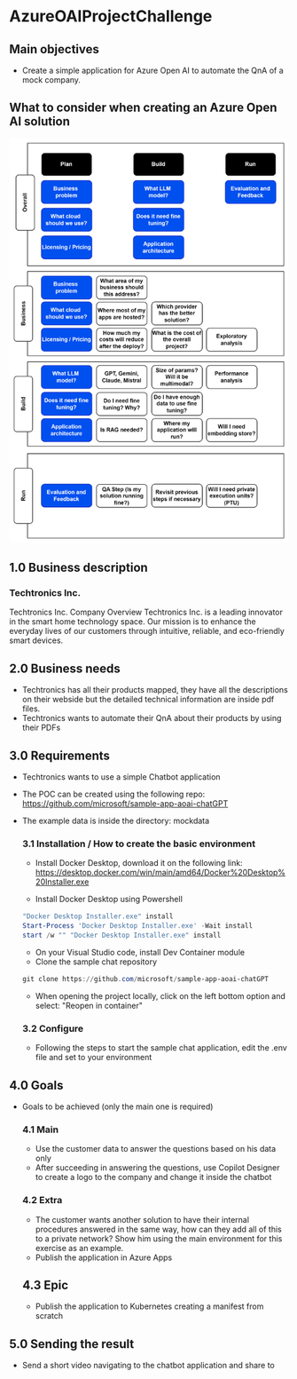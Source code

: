# AzureOAIProjectChallenge

## Main objectives
* Create a simple application for Azure Open AI to automate the QnA of a mock company.

## What to consider when creating an Azure Open AI solution
![Image Description](https://github.com/amticianelli/AzureOAIProjectChallenge/blob/main/img/image.png)

## 1.0 Business description
### Techtronics Inc.
Techtronics Inc.
Company Overview
Techtronics Inc. is a leading innovator in the smart home technology space. Our mission is to enhance the everyday lives of our customers through intuitive, reliable, and eco-friendly smart devices.



## 2.0 Business needs
* Techtronics has all their products mapped, they have all the descriptions on their webside but the detailed technical information are inside pdf files.
* Techtronics wants to automate their QnA about their products by using their PDFs

## 3.0 Requirements
* Techtronics wants to use a simple Chatbot application
* The POC can be created using the following repo: https://github.com/microsoft/sample-app-aoai-chatGPT
* The example data is inside the directory: mockdata

    ### 3.1 Installation / How to create the basic environment
    * Install Docker Desktop, download it on the following link: https://desktop.docker.com/win/main/amd64/Docker%20Desktop%20Installer.exe
    
    * Install Docker Desktop using Powershell
    ```powershell
    "Docker Desktop Installer.exe" install
    Start-Process 'Docker Desktop Installer.exe' -Wait install
    start /w "" "Docker Desktop Installer.exe" install
    ```

    * On your Visual Studio code, install Dev Container module
    * Clone the sample chat repository
    ```powershell
    git clone https://github.com/microsoft/sample-app-aoai-chatGPT
    ```

    * When opening the project locally, click on the left bottom option and select: "Reopen in container"

    ### 3.2 Configure
    * Following the steps to start the sample chat application, edit the .env file and set to your environment

## 4.0 Goals
* Goals to be achieved (only the main one is required)
    ### 4.1 Main
    * Use the customer data to answer the questions based on his data only
    * After succeeding in answering the questions, use Copilot Designer to create a logo to the company and change it inside the chatbot

    ### 4.2 Extra
    * The customer wants another solution to have their internal procedures answered in the same way, how can they add all of this to a private network? Show him using the main environment for this exercise as an example.
    * Publish the application in Azure Apps

    ## 4.3 Epic
    * Publish the application to Kubernetes creating a manifest from scratch

## 5.0 Sending the result
* Send a short video navigating to the chatbot application and share to <e-mail to be defined>
